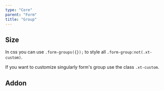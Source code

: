 ```yaml
---
type: "Core"
parent: "Form"
title: "Group"
---
```


## Size

In css you can use `.form-groups({});` to style all `.form-group:not(.xt-custom)`.

If you want to customize singularly form's group use the class `.xt-custom`.

<demo>
  <demovanilla src="inline/core/form/group-small">
  </demovanilla>
  <demovanilla src="inline/core/form/group-medium">
  </demovanilla>
  <demovanilla src="inline/core/form/group-big">
  </demovanilla>
</demo>

## Addon

<demo>
  <demovanilla src="inline/core/form/addon-none">
  </demovanilla>
  <demovanilla src="inline/core/form/addon-row">
  </demovanilla>
  <demovanilla src="inline/core/form/addon-horizontal">
  </demovanilla>
  <demovanilla src="inline/core/form/addon-inline-input" name="inline input">
  </demovanilla>
  <demovanilla src="inline/core/form/addon-inline">
  </demovanilla>
</demo>

